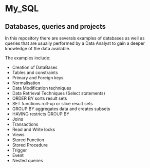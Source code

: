 # My_SQL
## Databases, queries and projects

In this repository there are severals examples of databases as well as queries 
that are usually performed by a Data Analyst to gain a deeper knowledge of 
the data available.

The examples include:

- Creation of DataBases
- Tables and constraints
- Primary and Foreign keys
- Normalisation
- Data Modification techniques
- Data Retrieval Techniques (Select statements)
- ORDER BY sorts result sets
- SET functions roll-up or slice result sets
- GROUP BY aggregates data and creates subsets
- HAVING restricts GROUP BY
- Joins
- Transactions
- Read and Write locks
- Views
- Stored Function
- Stored Procedure
- Trigger
- Event
- Nested queries
